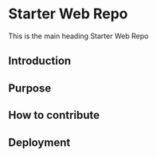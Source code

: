 # Starter Web Repo

This is the main heading Starter Web Repo

## Introduction
## Purpose
## How to contribute
## Deployment
